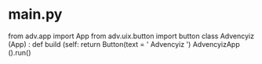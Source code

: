 # main.py
﻿from adv.app import App from adv.uix.button import button     class Advencyiz (App) :            def build (self:            return Button(text = ' Advencyiz ')  AdvencyizApp ().run()
